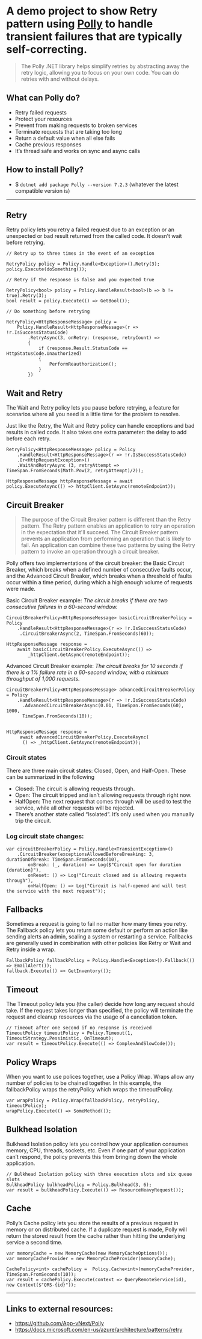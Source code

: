 # A demo project to show Retry pattern using [Polly](https://github.com/App-vNext/Polly) to handle transient failures that are typically self-correcting.

>The Polly .NET library helps simplify retries by abstracting away the retry logic, allowing you to focus on your own code. You can do retries with and without delays.

## What can Polly do?
- Retry failed requests
- Protect your resources
- Prevent from making requests to broken services
- Terminate requests that are taking too long
- Return a default value when all else fails
- Cache previous responses
- It’s thread safe and works on sync and async calls

## How to install Polly?
- $ `dotnet add package Polly --version 7.2.3` (whatever the latest compatible version is)
---
## Retry
Retry policy lets you retry a failed request due to an exception or an unexpected or bad result returned from the called code. It doesn’t wait before retrying.

```
// Retry up to three times in the event of an exception

RetryPolicy policy = Policy.Handle<Exception>().Retry(3);  
policy.Execute(doSomething());
```
```
// Retry if the response is false and you expected true

RetryPolicy<bool> policy = Policy.HandleResult<bool>(b => b != true).Retry(3); 
bool result = policy.Execute(() => GetBool());
```
```
// Do something before retrying

RetryPolicy<HttpResponseMessage> policy = 
    Policy.HandleResult<HttpResponseMessage>(r => !r.IsSuccessStatusCode)
		.RetryAsync(3, onRetry: (response, retryCount) =>
		{
			if (response.Result.StatusCode == HttpStatusCode.Unauthorized)
			{
				PerformReauthorization();
			}
		})
```
## Wait and Retry
The Wait and Retry policy lets you pause before retrying, a feature for scenarios where all you need is a little time for the problem to resolve. 

Just like the Retry, the Wait and Retry policy can handle exceptions and bad results in called code. It also takes one extra parameter: the delay to add before each retry.

```
RetryPolicy<HttpResponseMessage> policy = Policy
    .HandleResult<HttpResponseMessage>(r => !r.IsSuccessStatusCode)
    .Or<HttpRequestException>()
	.WaitAndRetryAsync (3, retryAttempt => TimeSpan.FromSeconds(Math.Pow(2, retryAttempt)/2)); 
 
HttpResponseMessage httpResponseMessage = await 
policy.ExecuteAsync(() => httpClient.GetAsync(remoteEndpoint));
```

## Circuit Breaker
>The purpose of the Circuit Breaker pattern is different than the Retry pattern. The Retry pattern enables an application to retry an operation in the expectation that it'll succeed. The Circuit Breaker pattern prevents an application from performing an operation that is likely to fail. An application can combine these two patterns by using the Retry pattern to invoke an operation through a circuit breaker.

Polly offers two implementations of the circuit breaker: the Basic Circuit Breaker, which breaks when a defined number of consecutive faults occur, and the Advanced Circuit Breaker, which breaks when a threshold of faults occur within a time period, during which a high enough volume of requests were made.

Basic Circuit Breaker example: _The circuit breaks if there are two consecutive failures in a 60-second window._
```
CircuitBreakerPolicy<HttpResponseMessage> basicCircuitBreakerPolicy = Policy
	.HandleResult<HttpResponseMessage>(r => !r.IsSuccessStatusCode)
	 .CircuitBreakerAsync(2, TimeSpan.FromSeconds(60));
 
HttpResponseMessage response = 
	await basicCircuitBreakerPolicy.ExecuteAsync(() =>  
		_httpClient.GetAsync(remoteEndpoint));
```
Advanced Circuit Breaker example: _The circuit breaks for 10 seconds if there is a 1% failure rate in a 60-second window, with a minimum throughput of 1,000 requests._
```
CircuitBreakerPolicy<HttpResponseMessage> advancedCircuitBreakerPolicy = Policy
    .HandleResult<HttpResponseMessage>(r => !r.IsSuccessStatusCode)
      .AdvancedCircuitBreakerAsync(0.01, TimeSpan.FromSeconds(60), 1000,
	  TimeSpan.FromSeconds(10));
 
 
HttpResponseMessage response = 
	 await advancedCircuitBreakerPolicy.ExecuteAsync(
	  () => _httpClient.GetAsync(remoteEndpoint));
```
### Circuit states
There are three main circuit states: Closed, Open, and Half-Open. These can be summarized in the following

- Closed: The circuit is allowing requests through.
- Open: The circuit tripped and isn’t allowing requests through right now.
- HalfOpen: The next request that comes through will be used to test the service, while all other requests will be rejected.
- There’s another state called “Isolated”. It’s only used when you manually trip the circuit.

### Log circuit state changes:
```
var circuitBreakerPolicy = Policy.Handle<TransientException>()
	.CircuitBreaker(exceptionsAllowedBeforeBreaking: 3, durationOfBreak: TimeSpan.FromSeconds(10),
		onBreak: (_, duration) => Log($"Circuit open for duration {duration}"),
		onReset: () => Log("Circuit closed and is allowing requests through"),
		onHalfOpen: () => Log("Circuit is half-opened and will test the service with the next request"));
```
## Fallbacks
Sometimes a request is going to fail no matter how many times you retry. The Fallback policy lets you return some default or perform an action like sending alerts an admin, scaling a system or restarting a service. Fallbacks are generally used in combination with other policies like Retry or Wait and Retry inside a wrap.

```
FallbackPolicy fallbackPolicy = Policy.Handle<Exception>().Fallback(() => EmailAlert());
fallback.Execute(() => GetInventory());

```

## Timeout
The Timeout policy lets you (the caller) decide how long any request should take. If the request takes longer than specified, the policy will terminate the request and cleanup resources via the usage of a cancellation token.

```
// Timeout after one second if no response is received
TimeoutPolicy timeoutPolicy = Policy.Timeout(1, TimeoutStrategy.Pessimistic, OnTimeout);             
var result = timeoutPolicy.Execute(() => ComplexAndSlowCode());
```

## Policy Wraps
When you want to use polices together, use a Policy Wrap. Wraps allow any number of policies to be chained together. In this example, the fallbackPolicy wraps the retryPolicy which wraps the timeoutPolicy.

```
var wrapPolicy = Policy.Wrap(fallbackPolicy, retryPolicy, timeoutPolicy);
wrapPolicy.Execute(() => SomeMethod());
```

## Bulkhead Isolation
Bulkhead Isolation policy lets you control how your application consumes memory, CPU, threads, sockets, etc. Even if one part of your application can’t respond, the policy prevents this from bringing down the whole application.

```
// Bulkhead Isolation policy with three execution slots and six queue slots
BulkheadPolicy bulkheadPolicy = Policy.Bulkhead(3, 6); 
var result = bulkheadPolicy.Execute(() => ResourceHeavyRequest());
```

## Cache
Polly’s Cache policy lets you store the results of a previous request in memory or on distributed cache. If a duplicate request is made, Polly will return the stored result from the cache rather than hitting the underlying service a second time.

```
var memoryCache = new MemoryCache(new MemoryCacheOptions());
var memoryCacheProvider = new MemoryCacheProvider(memoryCache);
 
CachePolicy<int> cachePolicy =	Policy.Cache<int>(memoryCacheProvider, TimeSpan.FromSeconds(10)); 
var result = cachePolicy.Execute(context => QueryRemoteService(id), new Context($"QRS-{id}"));
```
---

## Links to external resources:
- https://github.com/App-vNext/Polly
- https://docs.microsoft.com/en-us/azure/architecture/patterns/retry